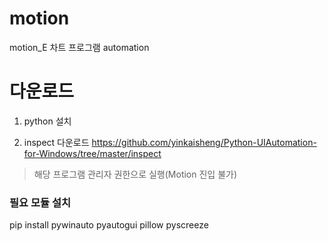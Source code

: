 # motion
motion_E 차트 프로그램 automation


# 다운로드

1. python 설치

2. inspect 다운로드
https://github.com/yinkaisheng/Python-UIAutomation-for-Windows/tree/master/inspect
> 해당 프로그램 관리자 권한으로 실행(Motion 진입 불가)

### 필요 모듈 설치
pip install pywinauto pyautogui pillow pyscreeze
